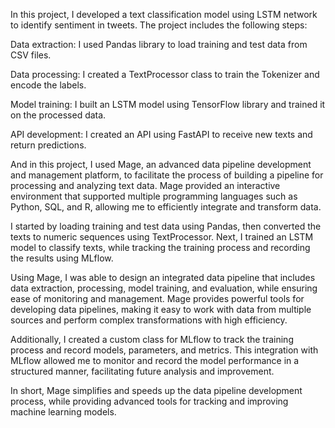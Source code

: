 In this project, I developed a text classification model using LSTM network to identify sentiment in tweets. The project includes the following steps:

Data extraction: I used Pandas library to load training and test data from CSV files.

Data processing: I created a TextProcessor class to train the Tokenizer and encode the labels.

Model training: I built an LSTM model using TensorFlow library and trained it on the processed data.

API development: I created an API using FastAPI to receive new texts and return predictions.


And in this project, I used Mage, an advanced data pipeline development and management platform, to facilitate the process of building a pipeline for processing and analyzing text data. Mage provided an interactive environment that supported multiple programming languages ​​such as Python, SQL, and R, allowing me to efficiently integrate and transform data.

I started by loading training and test data using Pandas, then converted the texts to numeric sequences using TextProcessor. Next, I trained an LSTM model to classify texts, while tracking the training process and recording the results using MLflow.

Using Mage, I was able to design an integrated data pipeline that includes data extraction, processing, model training, and evaluation, while ensuring ease of monitoring and management. Mage provides powerful tools for developing data pipelines, making it easy to work with data from multiple sources and perform complex transformations with high efficiency.

Additionally, I created a custom class for MLflow to track the training process and record models, parameters, and metrics. This integration with MLflow allowed me to monitor and record the model performance in a structured manner, facilitating future analysis and improvement.

In short, Mage simplifies and speeds up the data pipeline development process, while providing advanced tools for tracking and improving machine learning models.
